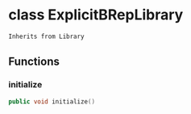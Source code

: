 # class ExplicitBRepLibrary


```cpp
Inherits from Library
```



## Functions

### initialize

```cpp
public void initialize()
```




